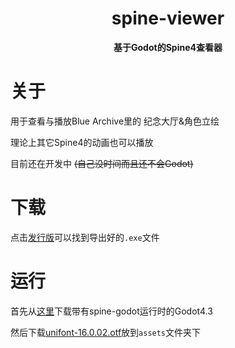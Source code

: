 <div align = "center" >
    <h1>spine-viewer</h1>

**基于Godot的Spine4查看器**

</div>

# 关于

用于查看与播放Blue Archive里的 纪念大厅&角色立绘

理论上其它Spine4的动画也可以播放

目前还在开发中 ~~(自己没时间而且还不会Godot)~~

# 下载

点击[发行版](https://github.com/cueavyqwp/spine-viewer/releases)可以找到导出好的`.exe`文件

# 运行

首先从[这里](https://zh.esotericsoftware.com/spine-godot#%E5%AE%89%E8%A3%85)下载带有spine-godot运行时的Godot4.3

然后下载[unifont-16.0.02.otf](https://www.unifoundry.com/pub/unifont/unifont-16.0.02/font-builds/unifont-16.0.02.otf)放到`assets`文件夹下
